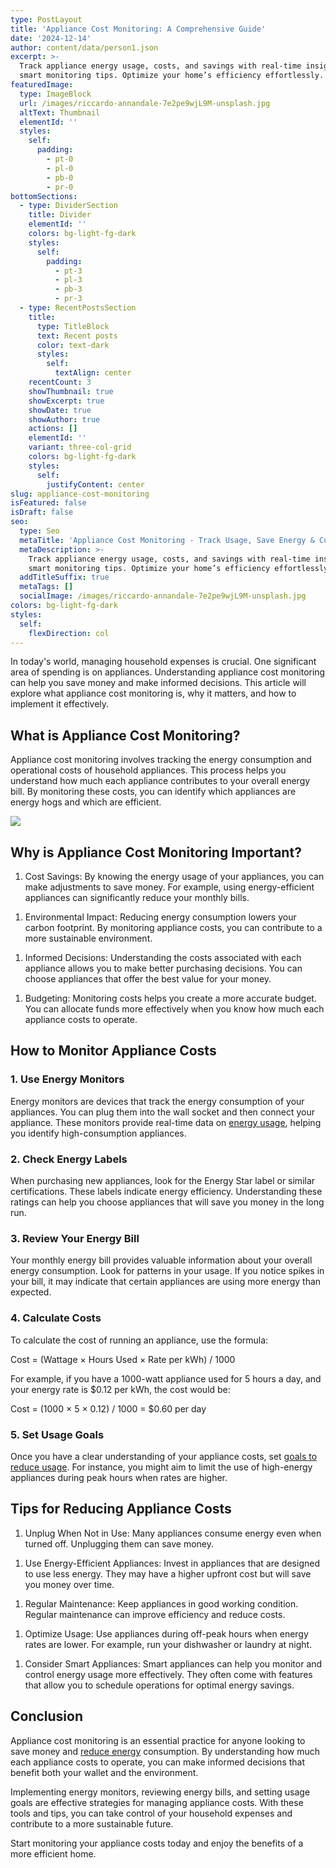 ```yaml
---
type: PostLayout
title: 'Appliance Cost Monitoring: A Comprehensive Guide'
date: '2024-12-14'
author: content/data/person1.json
excerpt: >-
  Track appliance energy usage, costs, and savings with real-time insights and
  smart monitoring tips. Optimize your home’s efficiency effortlessly.
featuredImage:
  type: ImageBlock
  url: /images/riccardo-annandale-7e2pe9wjL9M-unsplash.jpg
  altText: Thumbnail
  elementId: ''
  styles:
    self:
      padding:
        - pt-0
        - pl-0
        - pb-0
        - pr-0
bottomSections:
  - type: DividerSection
    title: Divider
    elementId: ''
    colors: bg-light-fg-dark
    styles:
      self:
        padding:
          - pt-3
          - pl-3
          - pb-3
          - pr-3
  - type: RecentPostsSection
    title:
      type: TitleBlock
      text: Recent posts
      color: text-dark
      styles:
        self:
          textAlign: center
    recentCount: 3
    showThumbnail: true
    showExcerpt: true
    showDate: true
    showAuthor: true
    actions: []
    elementId: ''
    variant: three-col-grid
    colors: bg-light-fg-dark
    styles:
      self:
        justifyContent: center
slug: appliance-cost-monitoring
isFeatured: false
isDraft: false
seo:
  type: Seo
  metaTitle: 'Appliance Cost Monitoring - Track Usage, Save Energy & Cut Costs'
  metaDescription: >-
    Track appliance energy usage, costs, and savings with real-time insights and
    smart monitoring tips. Optimize your home’s efficiency effortlessly.
  addTitleSuffix: true
  metaTags: []
  socialImage: /images/riccardo-annandale-7e2pe9wjL9M-unsplash.jpg
colors: bg-light-fg-dark
styles:
  self:
    flexDirection: col
---
```

In today's world, managing household expenses is crucial. One significant area of spending is on appliances. Understanding appliance cost monitoring can help you save money and make informed decisions. This article will explore what appliance cost monitoring is, why it matters, and how to implement it effectively.

## What is Appliance Cost Monitoring?

Appliance cost monitoring involves tracking the energy consumption and operational costs of household appliances. This process helps you understand how much each appliance contributes to your overall energy bill. By monitoring these costs, you can identify which appliances are energy hogs and which are efficient.

![](https://thunderous-treacle-f156bd.netlify.app/images/pexels-abhilashsahoo-4143556.jpg)

## Why is Appliance Cost Monitoring Important?

1.  Cost Savings: By knowing the energy usage of your appliances, you can make adjustments to save money. For example, using energy-efficient appliances can significantly reduce your monthly bills.

<!---->

1.  Environmental Impact: Reducing energy consumption lowers your carbon footprint. By monitoring appliance costs, you can contribute to a more sustainable environment.

<!---->

1.  Informed Decisions: Understanding the costs associated with each appliance allows you to make better purchasing decisions. You can choose appliances that offer the best value for your money.

<!---->

1.  Budgeting: Monitoring costs helps you create a more accurate budget. You can allocate funds more effectively when you know how much each appliance costs to operate.

## How to Monitor Appliance Costs

### 1. Use Energy Monitors

Energy monitors are devices that track the energy consumption of your appliances. You can plug them into the wall socket and then connect your appliance. These monitors provide real-time data on [energy usage](https://termina.io/solutions/reduce-usage), helping you identify high-consumption appliances.

### 2. Check Energy Labels

When purchasing new appliances, look for the Energy Star label or similar certifications. These labels indicate energy efficiency. Understanding these ratings can help you choose appliances that will save you money in the long run.

### 3. Review Your Energy Bill

Your monthly energy bill provides valuable information about your overall energy consumption. Look for patterns in your usage. If you notice spikes in your bill, it may indicate that certain appliances are using more energy than expected.

### 4. Calculate Costs

To calculate the cost of running an appliance, use the formula:

Cost = (Wattage × Hours Used × Rate per kWh) / 1000

For example, if you have a 1000-watt appliance used for 5 hours a day, and your energy rate is $0.12 per kWh, the cost would be:

Cost = (1000 × 5 × 0.12) / 1000 = $0.60 per day

### 5. Set Usage Goals

Once you have a clear understanding of your appliance costs, set [goals to reduce usage](https://termina.io/solutions/reduce-usage). For instance, you might aim to limit the use of high-energy appliances during peak hours when rates are higher.

## Tips for Reducing Appliance Costs

1.  Unplug When Not in Use: Many appliances consume energy even when turned off. Unplugging them can save money.

<!---->

1.  Use Energy-Efficient Appliances: Invest in appliances that are designed to use less energy. They may have a higher upfront cost but will save you money over time.

<!---->

1.  Regular Maintenance: Keep appliances in good working condition. Regular maintenance can improve efficiency and reduce costs.

<!---->

1.  Optimize Usage: Use appliances during off-peak hours when energy rates are lower. For example, run your dishwasher or laundry at night.

<!---->

1.  Consider Smart Appliances: Smart appliances can help you monitor and control energy usage more effectively. They often come with features that allow you to schedule operations for optimal energy savings.

## Conclusion

Appliance cost monitoring is an essential practice for anyone looking to save money and [reduce energy](https://termina.io/solutions/reduce-usage) consumption. By understanding how much each appliance costs to operate, you can make informed decisions that benefit both your wallet and the environment.

Implementing energy monitors, reviewing energy bills, and setting usage goals are effective strategies for managing appliance costs. With these tools and tips, you can take control of your household expenses and contribute to a more sustainable future.

Start monitoring your appliance costs today and enjoy the benefits of a more efficient home.
